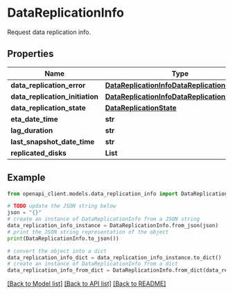 # DataReplicationInfo

Request data replication info.

## Properties

Name | Type | Description | Notes
------------ | ------------- | ------------- | -------------
**data_replication_error** | [**DataReplicationInfoDataReplicationError**](DataReplicationInfoDataReplicationError.md) |  | [optional] 
**data_replication_initiation** | [**DataReplicationInfoDataReplicationInitiation**](DataReplicationInfoDataReplicationInitiation.md) |  | [optional] 
**data_replication_state** | [**DataReplicationState**](DataReplicationState.md) |  | [optional] 
**eta_date_time** | **str** |  | [optional] 
**lag_duration** | **str** |  | [optional] 
**last_snapshot_date_time** | **str** |  | [optional] 
**replicated_disks** | **List** |  | [optional] 

## Example

```python
from openapi_client.models.data_replication_info import DataReplicationInfo

# TODO update the JSON string below
json = "{}"
# create an instance of DataReplicationInfo from a JSON string
data_replication_info_instance = DataReplicationInfo.from_json(json)
# print the JSON string representation of the object
print(DataReplicationInfo.to_json())

# convert the object into a dict
data_replication_info_dict = data_replication_info_instance.to_dict()
# create an instance of DataReplicationInfo from a dict
data_replication_info_from_dict = DataReplicationInfo.from_dict(data_replication_info_dict)
```
[[Back to Model list]](../README.md#documentation-for-models) [[Back to API list]](../README.md#documentation-for-api-endpoints) [[Back to README]](../README.md)


